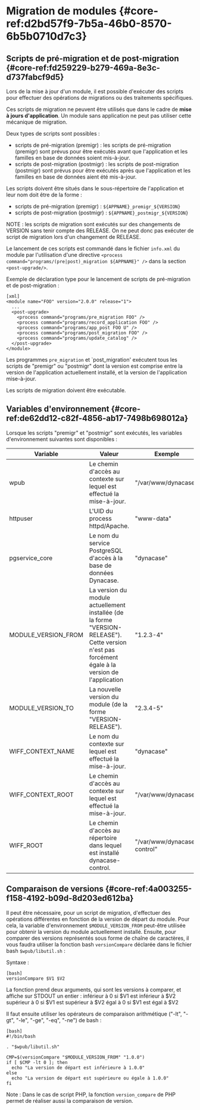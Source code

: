 # Migration de modules {#core-ref:d2bd57f9-7b5a-46b0-8570-6b5b0710d7c3}

## Scripts de pré-migration et de post-migration {#core-ref:fd259229-b279-469a-8e3c-d737fabcf9d5}

Lors de la mise à jour d'un module, il est possible d'exécuter des scripts pour
effectuer des opérations de migrations ou des traitements spécifiques.

Ces scripts de migration ne peuvent être utilisés que dans le cadre de **mise à
jours d'application**. Un module sans application ne peut pas utiliser cette
mécanique de migration.

Deux types de scripts sont possibles :

*   scripts de pré-migration (premigr) : les scripts de pré-migration (premigr) sont prévus pour être exécutés avant que l'application et les familles en base de données soient mis-à-jour.
*   scripts de post-migration (postmigr) : les scripts de post-migration (postmigr) sont prévus pour être exécutés après que l'application et les familles en base de données aient été mis-à-jour.

Les scripts doivent être situés dans le sous-répertoire de l'application et leur
nom doit être de la forme :

*   scripts de pré-migration (premigr) : `${APPNAME}_premigr_${VERSION}`
*   scripts de post-migration (postmigr) : `${APPNAME}_postmigr_${VERSION}`

NOTE : les scripts de migration sont exécutés sur des changements de VERSION
sans tenir compte des RELEASE. On ne peut donc pas exécuter de script de
migration lors d'un changement de RELEASE.

Le lancement de ces scripts est commandé dans le fichier `info.xml` du module
par l'utilisation d'une directive 
`<process command="programs/(pre|post)_migration ${APPNAME}" />` 
dans la section `<post-upgrade/>`.

Exemple de déclaration type pour le lancement de scripts de pré-migration et de
post-migration :

    [xml]
    <module name="FOO" version="2.0.0" release="1">
      ...
      <post-upgrade>
        <process command="programs/pre_migration FOO" />
        <process command="programs/record_application FOO" />
        <process command="programs/app_post FOO U" />
        <process command="programs/post_migration FOO" />
        <process command="programs/update_catalog" />
      </post-upgrade>
    </module>

Les programmes `pre_migration` et `post_migration' exécutent tous les scripts de
"premigr" ou "postmigr" dont la version est comprise entre la version de
l'application actuellement installé, et la version de l'application mise-à-jour.

Les scripts de migration doivent être exécutable.

## Variables d'environnement {#core-ref:de62dd12-c82f-4856-ab17-7498b698012a}

Lorsque les scripts "premigr" et "postmigr" sont exécutés, les variables
d'environnement suivantes sont disponibles :

|       Variable      |                                                                          Valeur                                                                         |           Exemple           |
| ------------------- | ------------------------------------------------------------------------------------------------------------------------------------------------------- | --------------------------- |
| wpub                | Le chemin d'accès au contexte sur lequel est effectué la mise-à-jour.                                                                                   | "/var/www/dynacase"         |
| httpuser            | L'UID du process httpd/Apache.                                                                                                                          | "www-data"                  |
| pgservice_core      | Le nom du service PostgreSQL d'accès à la base de données Dynacase.                                                                                     | "dynacase"                  |
| MODULE_VERSION_FROM | La version du module actuellement installée (de la forme "VERSION-RELEASE"). <br/>Cette version n'est pas forcément égale à la version de l'application | "1.2.3-4"                   |
| MODULE_VERSION_TO   | La nouvelle version du module (de la forme "VERSION-RELEASE").                                                                                          | "2.3.4-5"                   |
| WIFF_CONTEXT_NAME   | Le nom du contexte sur lequel est effectué la mise-à-jour.                                                                                              | "dynacase"                  |
| WIFF_CONTEXT_ROOT   | Le chemin d'accès au contexte sur lequel est effectué la mise-à-jour.                                                                                   | "/var/www/dynacase"         |
| WIFF_ROOT           | Le chemin d'accès au répertoire dans lequel est installé dynacase-control.                                                                              | "/var/www/dynacase-control" |


## Comparaison de versions {#core-ref:4a003255-f158-4192-b09d-8d203ed612ba}

Il peut être nécessaire, pour un script de migration, d'effectuer des opérations
différentes en fonction de la version de départ du module. Pour cela, la
variable d'environnement `$MODULE_VERSION_FROM` peut-être utilisée pour obtenir
la version du module actuellement installé. Ensuite, pour comparer des versions
représentés sous forme de chaîne de caractères, il vous faudra utiliser la
fonction bash `versionCompare` déclarée dans le fichier bash `$wpub/libutil.sh` :

Syntaxe :

    [bash]
    versionCompare $V1 $V2

La fonction prend deux arguments, qui sont les versions à comparer, et affiche
sur STDOUT un entier : inférieur à 0 si $V1 est inférieur à $V2 supérieur à 0 si
$V1 est supérieur à $V2 égal à 0 si $V1 est égal à $V2

Il faut ensuite utiliser les opérateurs de comparaison arithmétique ("-lt",
"-gt", "-le", "-ge", "-eq", "-ne") de bash :

    [bash]
    #!/bin/bash
    
    . "$wpub/libutil.sh"
    
    CMP=$(versionCompare "$MODULE_VERSION_FROM" "1.0.0")
    if [ $CMP -lt 0 ]; then
      echo "La version de départ est inférieure à 1.0.0"
    else
      echo "La version de départ est supérieure ou égale à 1.0.0"
    fi
    
Note : Dans le cas de script PHP, la fonction `version_compare` de PHP permet de
réaliser aussi la comparaison de version.
